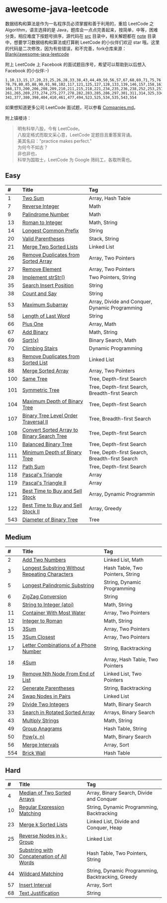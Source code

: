 # awesome-java-leetcode

数据结构和算法是作为一名程序员必须掌握和善于利用的，重拾 LeetCode 之 Algorithm，语言选择的是 Java，题库会一点点完善起来，按简单，中等，困难分类，相应难度下按题号排序，源代码在 [src][src] 目录中，相关解题都在 [note][note] 目录中，想要学习数据结构和算法或打算刷 LeetCode 的小伙伴们欢迎 star 哦。这里的代码是二次修改，因为有些错误，和不完善，fork仓库来源：[Blankj/awesome-java-leetcode](https://github.com/Blankj/awesome-java-leetcode)

附上 LeetCode 上 Facebook 的面试题目序号，希望可以帮助到以后想入 Facebook 的小伙伴:-)

```
1,10,13,15,17,20,23,25,26,28,33,38,43,44,49,50,56,57,67,68,69,71,75,76
78,79,80,85,88,90,91,98,102,117,121,125,127,128,133,139,146,157,158,161
168,173,200,206,208,209,210,211,215,218,221,234,235,236,238,252,253,257
261,265,269,273,274,275,277,278,282,283,285,286,297,301,311,314,325,334
341,377,380,398,404,410,461,477,494,523,525,534,535,543,554
```

如果想知道更多公司 LeetCode 面试题，可以参看 [Companies.md][companies]。

附上镇楼诗：

> 明有科举八股，今有 LeetCode。  
> 八股定格式而取文采心意，LeetCode 定题目且重答案背诵。  
> 美其名曰："practice makes perfect."  
> 为何今不如古？  
> 非也非也，  
> 科举为国取士，LeetCode 为 Google 筛码工，各取所需也。  


## Easy

| #    | Title                                    | Tag                                      |
| :--- | :--------------------------------------- | :--------------------------------------- |
| 1    | [Two Sum][001]                           | Array, Hash Table                        |
| 7    | [Reverse Integer][007]                   | Math                                     |
| 9    | [Palindrome Number][009]                 | Math                                     |
| 13   | [Roman to Integer][013]                  | Math, String                             |
| 14   | [Longest Common Prefix][014]             | String                                   |
| 20   | [Valid Parentheses][020]                 | Stack, String                            |
| 21   | [Merge Two Sorted Lists][021]            | Linked List                              |
| 26   | [Remove Duplicates from Sorted Array][026] | Array, Two Pointers                      |
| 27   | [Remove Element][027]                    | Array, Two Pointers                      |
| 28   | [Implement strStr()][028]                | Two Pointers, String                     |
| 35   | [Search Insert Position][035]            | String                                   |
| 38   | [Count and Say][038]                     | String                                   |
| 53   | [Maximum Subarray][053]                  | Array, Divide and Conquer, Dynamic Programming |
| 58   | [Length of Last Word][058]               | String                                   |
| 66   | [Plus One][066]                          | Array, Math                              |
| 67   | [Add Binary][067]                        | Math, String                             |
| 69   | [Sqrt(x)][069]                           | Binary Search, Math                      |
| 70   | [Climbing Stairs][070]                   | Dynamic Programming                      |
| 83   | [Remove Duplicates from Sorted List][083] | Linked List                              |
| 88   | [Merge Sorted Array][088]                | Array, Two Pointers                      |
| 100  | [Same Tree][100]                         | Tree, Depth-first Search                 |
| 101  | [Symmetric Tree][101]                    | Tree, Depth-first Search, Breadth-first Search |
| 104  | [Maximum Depth of Binary Tree][104]      | Tree, Depth-first Search                 |
| 107  | [Binary Tree Level Order Traversal II][107] | Tree, Breadth-first Search               |
| 108  | [Convert Sorted Array to Binary Search Tree][108] | Tree, Depth-first Search                 |
| 110  | [Balanced Binary Tree][110]              | Tree, Depth-first Search                 |
| 111  | [Minimum Depth of Binary Tree][111]      | Tree, Depth-first Search, Breadth-first Search |
| 112  | [Path Sum][112]                          | Tree, Depth-first Search                 |
| 118  | [Pascal's Triangle][118]                 | Array                                    |
| 119  | [Pascal's Triangle II][119]              | Array                                    |
| 121  | [Best Time to Buy and Sell Stock][121]   | Array, Dynamic Programmin                |
| 122  | [Best Time to Buy and Sell Stock II][122] | Array, Greedy                            |
| 543  | [Diameter of Binary Tree][543]           | Tree                                     |


## Medium

| #    | Title                                    | Tag                              |
| :--- | :--------------------------------------- | :------------------------------- |
| 2    | [Add Two Numbers][002]                   | Linked List, Math                |
| 3    | [Longest Substring Without Repeating Characters][003] | Hash Table, Two Pointers, String |
| 5    | [Longest Palindromic Substring][005]     | String, Dynamic Programming      |
| 6    | [ZigZag Conversion][006]                 | String                           |
| 8    | [String to Integer (atoi)][008]          | Math, String                     |
| 11   | [Container With Most Water][011]         | Array, Two Pointers              |
| 12   | [Integer to Roman][012]                  | Math, String                     |
| 15   | [3Sum][015]                              | Array, Two Pointers              |
| 15   | [3Sum Closest][016]                      | Array, Two Pointers              |
| 17   | [Letter Combinations of a Phone Number][017] | String, Backtracking             |
| 18   | [4Sum][018]                              | Array, Hash Table, Two Pointers  |
| 19   | [Remove Nth Node From End of List][019]  | Linked List, Two Pointers        |
| 22   | [Generate Parentheses][022]              | String, Backtracking             |
| 24   | [Swap Nodes in Pairs][024]               | Linked List                      |
| 29   | [Divide Two Integers][029]               | Math, Binary Search              |
| 33   | [Search in Rotated Sorted Array][033]    | Arrays, Binary Search            |
| 43   | [Multiply Strings][043]                  | Math, String                     |
| 49   | [Group Anagrams][049]                    | Hash Table, String               |
| 50   | [Pow(x, n)][050]                         | Math, Binary Search              |
| 56   | [Merge Intervals][056]                   | Array, Sort                      |
| 554  | [Brick Wall][554]                        | Hash Table                       |


## Hard

| #    | Title                                    | Tag                                      |
| :--- | :--------------------------------------- | :--------------------------------------- |
| 4    | [Median of Two Sorted Arrays][004]       | Array, Binary Search, Divide and Conquer |
| 10   | [Regular Expression Matching][010]       | String, Dynamic Programming, Backtracking |
| 23   | [Merge k Sorted Lists][023]              | Linked List, Divide and Conquer, Heap    |
| 25   | [Reverse Nodes in k-Group][025]          | Linked List                              |
| 30   | [Substring with Concatenation of All Words][030] | Hash Table, Two Pointers, String         |
| 44   | [Wildcard Matching][044]                 | String, Dynamic Programming, Backtracking, Greedy |
| 57   | [Insert Interval][057]                   | Array, Sort                              |
| 68   | [Text Justification][068]                | String                                   |




[src]: https://github.com/zgpeace/awesome-java-leetcode/tree/master/src
[note]: https://github.com/zgpeace/awesome-java-leetcode/tree/master/note
[companies]: https://github.com/zgpeace/awesome-java-leetcode/blob/master/Companies.md

[001]: https://github.com/zgpeace/awesome-java-leetcode/blob/master/note/001/README.md
[007]: https://github.com/zgpeace/awesome-java-leetcode/blob/master/note/007/README.md
[009]: https://github.com/zgpeace/awesome-java-leetcode/blob/master/note/009/README.md
[013]: https://github.com/zgpeace/awesome-java-leetcode/blob/master/note/013/README.md
[014]: https://github.com/zgpeace/awesome-java-leetcode/blob/master/note/014/README.md
[020]: https://github.com/zgpeace/awesome-java-leetcode/blob/master/note/020/README.md
[021]: https://github.com/zgpeace/awesome-java-leetcode/blob/master/note/021/README.md
[026]: https://github.com/zgpeace/awesome-java-leetcode/blob/master/note/026/README.md
[027]: https://github.com/zgpeace/awesome-java-leetcode/blob/master/note/027/README.md
[028]: https://github.com/zgpeace/awesome-java-leetcode/blob/master/note/028/README.md
[035]: https://github.com/zgpeace/awesome-java-leetcode/blob/master/note/035/README.md
[038]: https://github.com/zgpeace/awesome-java-leetcode/blob/master/note/038/README.md
[053]: https://github.com/zgpeace/awesome-java-leetcode/blob/master/note/053/README.md
[058]: https://github.com/zgpeace/awesome-java-leetcode/blob/master/note/058/README.md
[066]: https://github.com/zgpeace/awesome-java-leetcode/blob/master/note/066/README.md
[067]: https://github.com/zgpeace/awesome-java-leetcode/blob/master/note/067/README.md
[069]: https://github.com/zgpeace/awesome-java-leetcode/blob/master/note/069/README.md
[070]: https://github.com/zgpeace/awesome-java-leetcode/blob/master/note/070/README.md
[083]: https://github.com/zgpeace/awesome-java-leetcode/blob/master/note/083/README.md
[088]: https://github.com/zgpeace/awesome-java-leetcode/blob/master/note/088/README.md
[100]: https://github.com/zgpeace/awesome-java-leetcode/blob/master/note/100/README.md
[101]: https://github.com/zgpeace/awesome-java-leetcode/blob/master/note/101/README.md
[104]: https://github.com/zgpeace/awesome-java-leetcode/blob/master/note/104/README.md
[107]: https://github.com/zgpeace/awesome-java-leetcode/blob/master/note/107/README.md
[108]: https://github.com/zgpeace/awesome-java-leetcode/blob/master/note/108/README.md
[110]: https://github.com/zgpeace/awesome-java-leetcode/blob/master/note/110/README.md
[111]: https://github.com/zgpeace/awesome-java-leetcode/blob/master/note/111/README.md
[112]: https://github.com/zgpeace/awesome-java-leetcode/blob/master/note/112/README.md
[118]: https://github.com/zgpeace/awesome-java-leetcode/blob/master/note/118/README.md
[119]: https://github.com/zgpeace/awesome-java-leetcode/blob/master/note/119/README.md
[121]: https://github.com/zgpeace/awesome-java-leetcode/blob/master/note/121/README.md
[122]: https://github.com/zgpeace/awesome-java-leetcode/blob/master/note/122/README.md
[543]: https://github.com/zgpeace/awesome-java-leetcode/blob/master/note/543/README.md

[002]: https://github.com/zgpeace/awesome-java-leetcode/blob/master/note/002/README.md
[003]: https://github.com/zgpeace/awesome-java-leetcode/blob/master/note/003/README.md
[005]: https://github.com/zgpeace/awesome-java-leetcode/blob/master/note/005/README.md
[006]: https://github.com/zgpeace/awesome-java-leetcode/blob/master/note/006/README.md
[008]: https://github.com/zgpeace/awesome-java-leetcode/blob/master/note/008/README.md
[011]: https://github.com/zgpeace/awesome-java-leetcode/blob/master/note/011/README.md
[012]: https://github.com/zgpeace/awesome-java-leetcode/blob/master/note/012/README.md
[015]: https://github.com/zgpeace/awesome-java-leetcode/blob/master/note/015/README.md
[016]: https://github.com/zgpeace/awesome-java-leetcode/blob/master/note/016/README.md
[017]: https://github.com/zgpeace/awesome-java-leetcode/blob/master/note/017/README.md
[018]: https://github.com/zgpeace/awesome-java-leetcode/blob/master/note/018/README.md
[019]: https://github.com/zgpeace/awesome-java-leetcode/blob/master/note/019/README.md
[022]: https://github.com/zgpeace/awesome-java-leetcode/blob/master/note/022/README.md
[024]: https://github.com/zgpeace/awesome-java-leetcode/blob/master/note/024/README.md
[029]: https://github.com/zgpeace/awesome-java-leetcode/blob/master/note/029/README.md
[033]: https://github.com/zgpeace/awesome-java-leetcode/blob/master/note/033/README.md
[043]: https://github.com/zgpeace/awesome-java-leetcode/blob/master/note/043/README.md
[049]: https://github.com/zgpeace/awesome-java-leetcode/blob/master/note/049/README.md
[050]: https://github.com/zgpeace/awesome-java-leetcode/blob/master/note/050/README.md
[056]: https://github.com/zgpeace/awesome-java-leetcode/blob/master/note/056/README.md
[554]: https://github.com/zgpeace/awesome-java-leetcode/blob/master/note/554/README.md

[004]: https://github.com/zgpeace/awesome-java-leetcode/blob/master/note/004/README.md
[010]: https://github.com/zgpeace/awesome-java-leetcode/blob/master/note/010/README.md
[023]: https://github.com/zgpeace/awesome-java-leetcode/blob/master/note/023/README.md
[025]: https://github.com/zgpeace/awesome-java-leetcode/blob/master/note/025/README.md
[030]: https://github.com/zgpeace/awesome-java-leetcode/blob/master/note/030/README.md
[044]: https://github.com/zgpeace/awesome-java-leetcode/blob/master/note/044/README.md
[057]: https://github.com/zgpeace/awesome-java-leetcode/blob/master/note/057/README.md
[068]: https://github.com/zgpeace/awesome-java-leetcode/blob/master/note/068/README.md
